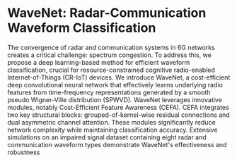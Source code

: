 # WaveNet: Radar-Communication Waveform Classification
The convergence of radar and communication systems in 6G networks creates a critical challenge: spectrum congestion. To address this, we propose a deep learning-based method for efficient waveform classification, crucial for resource-constrained cognitive radio-enabled Internet-of-Things (CR-IoT) devices. We introduce WaveNet, a cost-efficient deep convolutional neural network that effectively learns underlying radio features from time-frequency representations generated by a smooth pseudo Wigner-Ville distribution (SPWVD).
WaveNet leverages innovative modules, notably Cost-Efficient Feature Awareness (CEFA). CEFA integrates two key structural blocks: grouped-of-kernel-wise residual connections and dual asymmetric channel attention. These modules significantly reduce network complexity while maintaining classification accuracy.
Extensive simulations on an impaired signal dataset containing eight radar and communication waveform types demonstrate WaveNet's effectiveness and robustness
